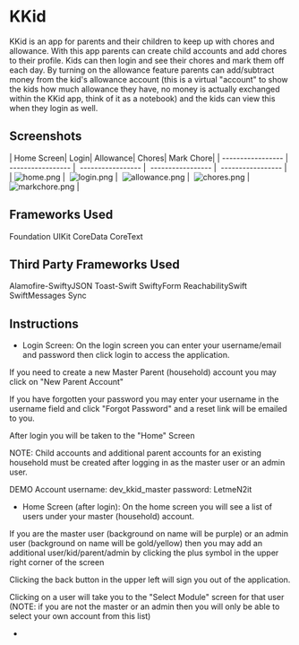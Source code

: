 # KKid
KKid is an app for parents and their children to keep up with chores and allowance. With this app parents can create child accounts and add chores to their profile. Kids can then login and see their chores and mark them off each day. By turning on the allowance feature parents can add/subtract money from the kid's allowance account (this is a virtual "account" to show the kids how much allowance they have, no money is actually exchanged within the KKid app, think of it as a notebook) and the kids can view this when they login as well.


## Screenshots
| Home Screen| Login| Allowance| Chores| Mark Chore|
| ----------------- |  ----------------- |  ----------------- |  ----------------- |  ----------------- | 
| ![home.png](images/home.png) |  ![login.png](images/login.png) |  ![allowance.png](images/allowance.png) |  ![chores.png](images/chores.png) |  ![markchore.png](images/markchore.png) | 

## Frameworks Used
Foundation
UIKit
CoreData
CoreText

## Third Party Frameworks Used
Alamofire-SwiftyJSON
Toast-Swift
SwiftyForm
ReachabilitySwift
SwiftMessages
Sync

## Instructions

- Login Screen:
On the login screen you can enter your username/email and password then click login to access the application.

If you need to create a new Master Parent (household) account you may click on "New Parent Account"

If you have forgotten your password you may enter your username in the username field and click "Forgot Password" and a reset link will be emailed to you.

After login you will be taken to the "Home" Screen

NOTE: Child accounts and additional parent accounts for an existing household must be created after logging in as the master user or an admin user.

DEMO Account
username: dev_kkid_master
password: LetmeN2it

- Home Screen (after login):
On the home screen you will see a list of users under your master (household) account.

If you are the master user (background on name will be purple) or an admin user (background on name will be gold/yellow) then you may add an additional user/kid/parent/admin by clicking the plus symbol in the upper right corner of the screen

Clicking the back button in the upper left will sign you out of the application.

Clicking on a user will take you to the "Select Module" screen for that user (NOTE: if you are not the master or an admin then you will only be able to select your own account from this list)

- 